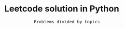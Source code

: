<h1 align="center">Leetcode solution in Python</h1>

<pre align="center">
    Problems divided by topics
</pre>